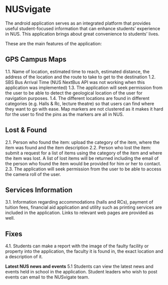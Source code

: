 # NUSvigate
The android application serves as an integrated platform that provides useful student-focused information that can enhance students’ experience in NUS. This application brings about great convenience  to students’ lives.

These are the main features of the application:

## **GPS Campus Maps**

1.1. Name of location, estimated time to reach, estimated distance, the address of the location and the route to take to get to the destination
1.2. SBS Bus Arrival Time (NUS NextBus API was not working when this application was    implemented)
1.3. The application will seek permission from the user to be able to detect the geological location of the user for navigation purposes.
1.4. The different locations are found in different categories (e.g. Halls & Rc, lecture theatre) so that users can find where they want to go with ease. Map markers are not clustered as it makes it hard for the user to find the pins as the markers are all in NUS.

## **Lost & Found**

2.1. Person who found the item: upload the category of the item, where the item was found and the item description
2.2. Person who lost the item: submit a request for a list of items using the category of the item and where the item was lost. A list of lost items will be returned including the email of the person who found the item would be provided for him or her to contact.
2.3. The application will seek permission from the user to be able to access the camera roll of the user.

## **Services Information**

3.1. Information regarding accommodations (halls and RCs), payment of tuition fees, financial aid application and utility such as printing services are included in the application. Links to relevant web pages are provided as well.

## **Fixes**

4.1. Students can make a report with the image of the faulty facility or property into the application, the faculty it is found in, the exact location and a description of it.

**Latest NUS news and events**
5.1 Students can view the latest news and events held in school in the application. Student leaders who wish to post events can email to the NUSvigate team.

